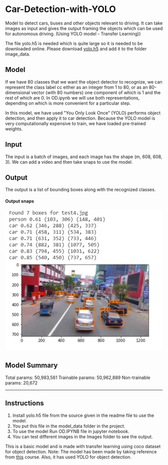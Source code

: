 # Car-Detection-with-YOLO
Model to detect cars, buses and other objects relevant to driving. It can take images as input and gives the output framing the objects which can be used for autonomous driving. (Using YOLO model - Transfer Learning))

The file yolo.h5 is needed which is quite large so it is needed to be downloaded online. Please download [yolo.h5](https://www.kaggle.com/rmoharir8396/notebook) and add it to the folder image_data.

## Model

If we have 80 classes that we want the object detector to recognize, we can represent the class label  cc  either as an integer from 1 to 80, or as an 80-dimensional vector (with 80 numbers) one component of which is 1 and the rest of which are 0. In OD.ipynb we will use both representations, depending on which is more convenient for a particular step.

In this model, we have used "You Only Look Once" (YOLO) performs object detection, and then apply it to car detection. Because the YOLO model is very computationally expensive to train, we have loaded pre-trained weights.

## Input

The input is a batch of images, and each image has the shape (m, 608, 608, 3). We can add a video and then take snaps to use the model.

## Output

The output is a list of bounding boxes along with the recognized classes. 

#### Output snaps

![Test o Image](ss2.JPG)

## Model Summary

Total params: 50,983,561
Trainable params: 50,962,889
Non-trainable params: 20,672
_____________________________

## Instructions

1. Install yolo.h5 file from the source given in the readme file to use the model.
2. You put this file in the model_data folder in the project.
3. To use the model Run OD.IPYNB file in jupyter notebook.
4. You can test different images in the Images folder to see the output.

This is a basic model and is made with transfer learning using coco dataset for object detection.
Note: The model has been made by taking reference from [this](https://www.coursera.org/learn/convolutional-neural-networks/notebook/bbBOL/car-detection-with-yolo) course. Also, it has used YOLO for object detection.
